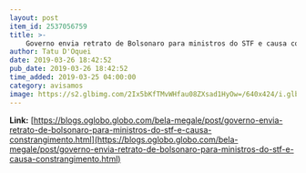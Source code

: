 ```yaml
---
layout: post
item_id: 2537056759
title: >-
    Governo envia retrato de Bolsonaro para ministros do STF e causa constrangimento : Bela Megale
author: Tatu D'Oquei
date: 2019-03-26 18:42:52
pub_date: 2019-03-26 18:42:52
time_added: 2019-03-25 04:00:00
category: avisamos
image: https://s2.glbimg.com/2Ix5bKfTMvWHfau08ZXsad1HyOw=/640x424/i.glbimg.com/og/ig/infoglobo1/f/original/2019/03/24/stf_bolsonaro.jpeg
---
```


**Link:** [https://blogs.oglobo.globo.com/bela-megale/post/governo-envia-retrato-de-bolsonaro-para-ministros-do-stf-e-causa-constrangimento.html](https://blogs.oglobo.globo.com/bela-megale/post/governo-envia-retrato-de-bolsonaro-para-ministros-do-stf-e-causa-constrangimento.html)

